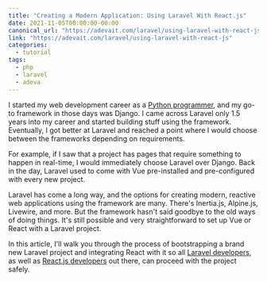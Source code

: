 ```yaml
---
title: "Creating a Modern Application: Using Laravel With React.js"
date: 2021-11-05T00:00:00-00:00
canonical_url: "https://adevait.com/laravel/using-laravel-with-react-js"
link: "https://adevait.com/laravel/using-laravel-with-react-js"
categories:
  - tutorial
tags:
  - php
  - laravel
  - adeva
---
```


I started my web development career as a [Python programmer](https://adevait.com/python), and my go-to framework in those days was Django. I came across Laravel only 1.5 years into my career and started building stuff using the framework. Eventually, I got better at Laravel and reached a point where I would choose between the frameworks depending on requirements.

For example, if I saw that a project has pages that require something to happen in real-time, I would immediately choose Laravel over Django. Back in the day, Laravel used to come with Vue pre-installed and pre-configured with every new project.

Laravel has come a long way, and the options for creating modern, reactive web applications using the framework are many. There's Inertia.js, Alpine.js, Livewire, and more. But the framework hasn't said goodbye to the old ways of doing things. It's still possible and very straightforward to set up Vue or React with a Laravel project.

In this article, I'll walk you through the process of bootstrapping a brand new Laravel project and integrating React with it so all [Laravel developers](https://adevait.com/laravel), as well as [React.js developers](https://adevait.com/react-native) out there, can proceed with the project safely.
